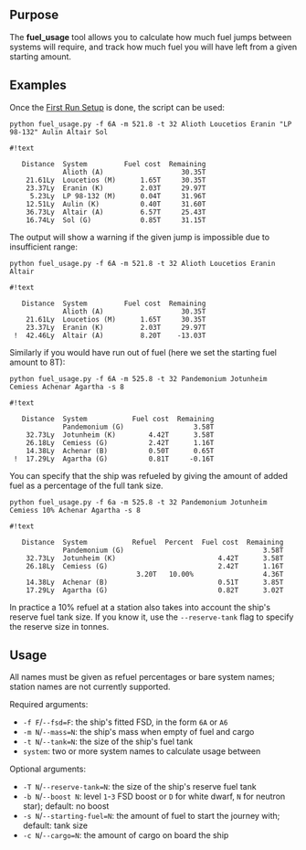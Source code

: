 ## Purpose ##
The **fuel_usage** tool allows you to calculate how much fuel jumps between systems will require, and track how much fuel you will have left from a given starting amount.

## Examples ##
Once the [First Run Setup](firstrun.md) is done, the script can be used:

`python fuel_usage.py -f 6A -m 521.8 -t 32 Alioth Loucetios Eranin "LP 98-132" Aulin Altair Sol`

```
#!text

   Distance  System         Fuel cost  Remaining  
             Alioth (A)                   30.35T  
    21.61Ly  Loucetios (M)      1.65T     30.35T  
    23.37Ly  Eranin (K)         2.03T     29.97T  
     5.23Ly  LP 98-132 (M)      0.04T     31.96T  
    12.51Ly  Aulin (K)          0.40T     31.60T  
    36.73Ly  Altair (A)         6.57T     25.43T  
    16.74Ly  Sol (G)            0.85T     31.15T  
```

The output will show a warning if the given jump is impossible due to insufficient range:

`python fuel_usage.py -f 6A -m 521.8 -t 32 Alioth Loucetios Eranin Altair`

```
#!text

   Distance  System         Fuel cost  Remaining  
             Alioth (A)                   30.35T  
    21.61Ly  Loucetios (M)      1.65T     30.35T  
    23.37Ly  Eranin (K)         2.03T     29.97T  
 !  42.46Ly  Altair (A)         8.20T    -13.03T  
```

Similarly if you would have run out of fuel (here we set the starting fuel amount to 8T):

`python fuel_usage.py -f 6A -m 525.8 -t 32 Pandemonium Jotunheim Cemiess Achenar Agartha -s 8`

```
#!text

   Distance  System           Fuel cost  Remaining  
             Pandemonium (G)                 3.58T  
    32.73Ly  Jotunheim (K)        4.42T      3.58T  
    26.18Ly  Cemiess (G)          2.42T      1.16T  
    14.38Ly  Achenar (B)          0.50T      0.65T  
 !  17.29Ly  Agartha (G)          0.81T     -0.16T  
```

You can specify that the ship was refueled by giving the amount of added fuel as a percentage of the full tank size.

`python fuel_usage.py -f 6a -m 525.8 -t 32 Pandemonium Jotunheim Cemiess 10% Achenar Agartha -s 8`

```
#!text

   Distance  System           Refuel  Percent  Fuel cost  Remaining  
             Pandemonium (G)                                  3.58T  
    32.73Ly  Jotunheim (K)                         4.42T      3.58T  
    26.18Ly  Cemiess (G)                           2.42T      1.16T  
                               3.20T   10.00%                 4.36T  
    14.38Ly  Achenar (B)                           0.51T      3.85T  
    17.29Ly  Agartha (G)                           0.82T      3.02T  
```

In practice a 10% refuel at a station also takes into account the ship's reserve fuel tank size.  If you know it, use the `--reserve-tank` flag to specify the reserve size in tonnes.

## Usage ##
All names must be given as refuel percentages or bare system names; station names are not currently supported.

Required arguments:

* `-f F`/`--fsd=F`: the ship's fitted FSD, in the form `6A` or `A6`
* `-m N`/`--mass=N`: the ship's mass when empty of fuel and cargo
* `-t N`/`--tank=N`: the size of the ship's fuel tank
* `system`: two or more system names to calculate usage between

Optional arguments:

* `-T N`/`--reserve-tank=N`: the size of the ship's reserve fuel tank
* `-b N`/`--boost N`: level `1`-`3` FSD boost or `D` for white dwarf, `N` for neutron star); default: no boost
* `-s N`/`--starting-fuel=N`: the amount of fuel to start the journey with; default: tank size
* `-c N`/`--cargo=N`: the amount of cargo on board the ship

